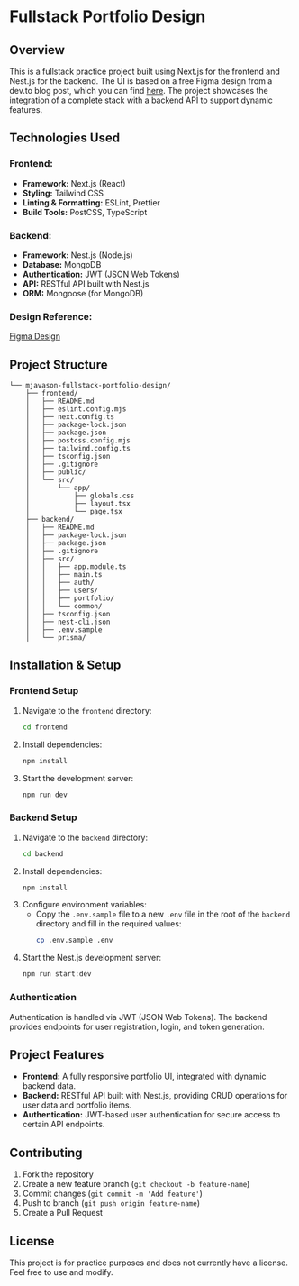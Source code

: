 # Fullstack Portfolio Design

## Overview

This is a fullstack practice project built using Next.js for the frontend and Nest.js for the backend. The UI is based on a free Figma design from a dev.to blog post, which you can find [here](https://dev.to/emmanx/free-figma-ui-designs-for-frontend-practice-3ak2). The project showcases the integration of a complete stack with a backend API to support dynamic features.

## Technologies Used

### Frontend:

- **Framework:** Next.js (React)
- **Styling:** Tailwind CSS
- **Linting & Formatting:** ESLint, Prettier
- **Build Tools:** PostCSS, TypeScript

### Backend:

- **Framework:** Nest.js (Node.js)
- **Database:** MongoDB
- **Authentication:** JWT (JSON Web Tokens)
- **API:** RESTful API built with Nest.js
- **ORM:** Mongoose (for MongoDB)

### Design Reference:

[Figma Design](https://www.figma.com/design/gKZoWoleFgP35xvYu83Y2l/Portfolio-UI---Web-%26-Mobile?node-id=6-52&t=WAtwEThwaKr6j7Gp-0)

## Project Structure

```
└── mjavason-fullstack-portfolio-design/
    ├── frontend/
    │   ├── README.md
    │   ├── eslint.config.mjs
    │   ├── next.config.ts
    │   ├── package-lock.json
    │   ├── package.json
    │   ├── postcss.config.mjs
    │   ├── tailwind.config.ts
    │   ├── tsconfig.json
    │   ├── .gitignore
    │   ├── public/
    │   └── src/
    │       └── app/
    │           ├── globals.css
    │           ├── layout.tsx
    │           └── page.tsx
    ├── backend/
    │   ├── README.md
    │   ├── package-lock.json
    │   ├── package.json
    │   ├── .gitignore
    │   ├── src/
    │   │   ├── app.module.ts
    │   │   ├── main.ts
    │   │   ├── auth/
    │   │   ├── users/
    │   │   ├── portfolio/
    │   │   └── common/
    │   ├── tsconfig.json
    │   ├── nest-cli.json
    │   ├── .env.sample
    │   └── prisma/
```

## Installation & Setup

### Frontend Setup

1. Navigate to the `frontend` directory:
   ```sh
   cd frontend
   ```
2. Install dependencies:
   ```sh
   npm install
   ```
3. Start the development server:
   ```sh
   npm run dev
   ```

### Backend Setup

1. Navigate to the `backend` directory:
   ```sh
   cd backend
   ```
2. Install dependencies:
   ```sh
   npm install
   ```
3. Configure environment variables:
   - Copy the `.env.sample` file to a new `.env` file in the root of the `backend` directory and fill in the required values:
     ```sh
     cp .env.sample .env
     ```
4. Start the Nest.js development server:
   ```sh
   npm run start:dev
   ```

### Authentication

Authentication is handled via JWT (JSON Web Tokens). The backend provides endpoints for user registration, login, and token generation.

## Project Features

- **Frontend:** A fully responsive portfolio UI, integrated with dynamic backend data.
- **Backend:** RESTful API built with Nest.js, providing CRUD operations for user data and portfolio items.
- **Authentication:** JWT-based user authentication for secure access to certain API endpoints.

## Contributing

1. Fork the repository
2. Create a new feature branch (`git checkout -b feature-name`)
3. Commit changes (`git commit -m 'Add feature'`)
4. Push to branch (`git push origin feature-name`)
5. Create a Pull Request

## License

This project is for practice purposes and does not currently have a license. Feel free to use and modify.
